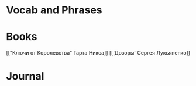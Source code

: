 # Vocab and Phrases
# Books
[["Ключи от Королевства" Гарта Никса]]
[['Дозоры' Сергея Лукьяненко]]
# Journal
